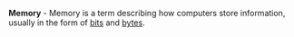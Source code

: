 **Memory** - Memory is a term describing how computers store information, usually in the form of [bits](/docs/Glossary/Bit) and [bytes](docs/Glossary/Byte.md).
